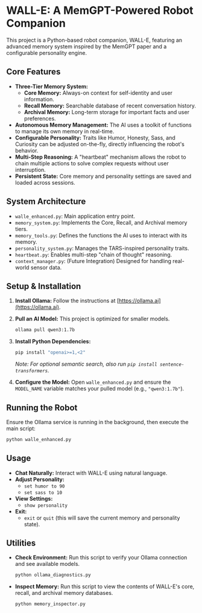 # WALL-E: A MemGPT-Powered Robot Companion

This project is a Python-based robot companion, WALL-E, featuring an advanced memory system inspired by the MemGPT paper and a configurable personality engine.

## Core Features

*   **Three-Tier Memory System:**
    *   **Core Memory:** Always-on context for self-identity and user information.
    *   **Recall Memory:** Searchable database of recent conversation history.
    *   **Archival Memory:** Long-term storage for important facts and user preferences.
*   **Autonomous Memory Management:** The AI uses a toolkit of functions to manage its own memory in real-time.
*   **Configurable Personality:** Traits like Humor, Honesty, Sass, and Curiosity can be adjusted on-the-fly, directly influencing the robot's behavior.
*   **Multi-Step Reasoning:** A "heartbeat" mechanism allows the robot to chain multiple actions to solve complex requests without user interruption.
*   **Persistent State:** Core memory and personality settings are saved and loaded across sessions.

## System Architecture

*   `walle_enhanced.py`: Main application entry point.
*   `memory_system.py`: Implements the Core, Recall, and Archival memory tiers.
*   `memory_tools.py`: Defines the functions the AI uses to interact with its memory.
*   `personality_system.py`: Manages the TARS-inspired personality traits.
*   `heartbeat.py`: Enables multi-step "chain of thought" reasoning.
*   `context_manager.py`: (Future Integration) Designed for handling real-world sensor data.

## Setup & Installation

1.  **Install Ollama:** Follow the instructions at [https://ollama.ai](https://ollama.ai).

2.  **Pull an AI Model:** This project is optimized for smaller models.
    ```bash
    ollama pull qwen3:1.7b
    ```

3.  **Install Python Dependencies:**
    ```bash
    pip install "openai>=1,<2"
    ```
    *Note: For optional semantic search, also run `pip install sentence-transformers`.*

4.  **Configure the Model:** Open `walle_enhanced.py` and ensure the `MODEL_NAME` variable matches your pulled model (e.g., `"qwen3:1.7b"`).

## Running the Robot

Ensure the Ollama service is running in the background, then execute the main script:

```bash
python walle_enhanced.py
```

## Usage

*   **Chat Naturally:** Interact with WALL-E using natural language.
*   **Adjust Personality:**
    *   `set humor to 90`
    *   `set sass to 10`
*   **View Settings:**
    *   `show personality`
*   **Exit:**
    *   `exit` or `quit` (this will save the current memory and personality state).

## Utilities

*   **Check Environment:** Run this script to verify your Ollama connection and see available models.
    ```bash
    python ollama_diagnostics.py
    ```
*   **Inspect Memory:** Run this script to view the contents of WALL-E's core, recall, and archival memory databases.
    ```bash
    python memory_inspector.py
    ```
